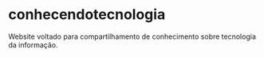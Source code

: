 # conhecendotecnologia
Website voltado para compartilhamento de conhecimento sobre tecnologia da informação.
